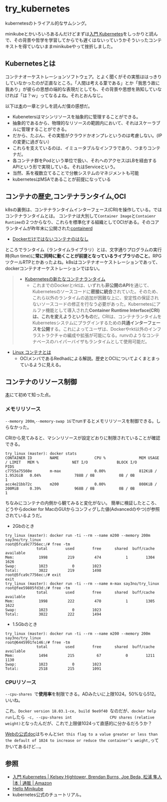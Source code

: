 # try_kubernetes

kubernetesのトライアル的なサムシング。

minikubeとかいろいろあるんだけどまずは[入門 Kubernetes][1]をしっかりと読んで、その背景や哲学を学習してからでも遅くはないっていうかそういったコンテキストを得ていないままminikubeやって挫折しました。

## Kubernetesとは
コンテナオーケストレーションソフトウェア。とよく聞くがその実態ははっきりしていなかったのが正直なところ。「人間は考える葦である」とか「我思う故に我あり」が彼らの思想の端的な表現だとしても、その背景や思想を熟知していなければ「は？ｗ」ってなるよね。それとおんなじ。

以下は[本][1]の一章と少しを読んだ僕の感想だ。
 - Kubenetersはマシンリソースを抽象的に管理することができる。
 - 抽象的であるから、物理的なリソースの範囲内において、それはスケーラブルに管理することができる。
 - だから、たぶん、その実態がクラウドかオンプレというのは考慮しない。(IPの変更に過ぎない）
 - これらを支えているのは、イミュータブルなインフラであり、つまりコンテナだ。
 - 各コンテナ群をPodという単位で扱い、それへのアクセスはLBを経由するAPIという形で実現している。それはServiceという。
 - 当然、系を複数立てることで分散システムのマネジメントも可能
 - kubernetesはMSAであることが前提になっている


## コンテナの歴史,コンテナランタイム,OCI

k8sの裏側は、コンテナランタイムインターフェース(CRI)を操作している。ではコンテナランタイムとは。
コンテナは大別して`Container Image`と`Contaienr Runtime`の２つからなり、これらを標準化する組織としてOCIがある。そのコアランタイムが昨年末に公開された[containerd](https://containerd.io)

 - [Dockerだけではないコンテナのはなし][3]

ところでランタイム（ランタイムライブラリ）とは、文字通りプログラムの実行時(Run time)に**常に同時に動くことが前提となっているライブラリのこと**。RPGツクールRTPとかあったよね。k8sはコンテナオーケストレーションであって、dockerコンテナオーケストレーションではない。

> - [Kubernetesの新たなコンテナランタイム][4]
>   - これまでのDockerとrktは、いずれも**非公開のAPI**を通じて、Kubernetesのソースコードに**密接に統合**されていた。そのため、これら以外のランタイムの追加が困難な上に、安定性の保証されないソースコードの修正を行なう必要があった。Kubernetesにアルファ機能として導入された**Container Runtime Interface(CRI)は、これを変えようというもの**だ。CRIは、コンテナランタイムをKubernetesシステムにプラグインするための**共通インターフェースを公開**する。これによってユーザは、Dockerやrkt以外のインフラストラクチャの編成や拡張が可能になる。runvのようなコンテナベースのハイパーバイザもランタイムとして使用可能だ。

 - [Linux コンテナとは][5]
   - OCIメンバであるRedhadによる解説。歴史とOCIについてよくまとまっているように見える。

## コンテナのリソース制御
[本][1]にて初めて知った点。

### メモリリソース
`--memory 200m`,`--memory-swap 1G`でrunするとメモリリソースを制御できる。しらなかった。

CRIから見てみると、マシンリソースが設定どおりに制限されていることが確認できる。

```
try_linux (master): docker stats
CONTAINER ID        NAME                CPU %               MEM USAGE / LIMIT   MEM %               NET I/O             BLOCK I/O           PIDS
c7755a75560e        m-max               0.00%               812KiB / 1.952GiB   0.04%               788B / 0B           0B / 0B             1
acc4e21bb72c        m200                0.00%               808KiB / 200MiB     0.39%               968B / 0B           0B / 0B             1
```

ちなみにコンテナの内側から観てみると変化がない。
簡単に検証したところ、どうやらdocker for MacのGUIからコンフィグした値(Advancedのやつ)が参照されているようだ。

 - 2Gbのとき
```
try_linux (master): docker run -ti --rm --name m200 --memory 200m say3no/try_linux
root@5fca9c7756ec:/# free -tm
              total        used        free      shared  buff/cache   available
Mem:           1998         219         474           1        1304        1626
Swap:          1023           0        1023
Total:         3022         219        1498
root@5fca9c7756ec:/# exit
exit
try_linux (master): docker run -ti --rm --name m-max say3no/try_linux
root@fee59805fd3d:/# free -tm
              total        used        free      shared  buff/cache   available
Mem:           1998         222         470           1        1305        1622
Swap:          1023           0        1023
Total:         3022         222        1494
```

 - 1.5Gbのとき
```
try_linux (master): docker run -ti --rm --name m200 --memory 200m say3no/try_linux
root@6445991fe146:/# free -tm
              total        used        free      shared  buff/cache   available
Mem:           1494         215          67           0        1211        1130
Swap:          1023           0        1023
Total:         2518         215        1091
```

### CPUリソース
`--cpu-shares `で**使用率**を制限できる。ADみたいに上限1024。50%なら512。いいね。

これ、`Docker version 18.03.1-ce, build 9ee9f40
`なのだが、`docker help run`したら`  -c, --cpu-shares int                 CPU shares (relative weight)
`となったんだが、これで上限値1024って直感的に分かるだろうか？

[Webの公式doc](https://docs.docker.com/config/containers/resource_constraints/#configure-the-default-cfs-scheduler)はちゃんと`Set this flag to a value greater or less than the default of 1024 to increase or reduce the container’s weight,`ってかいてあるけど…。




## 参照

 - [入門 Kubernetes | Kelsey Hightower, Brendan Burns, Joe Beda, 松浦 隼人 |本 | 通販 | Amazon][1]
 - [Hello Minikube][2]
  - kubernetes公式のチュートリアル。




[1]: https://www.amazon.co.jp/入門-Kubernetes-Kelsey-Hightower/dp/4873118409/
[2]: https://kubernetes.io/docs/tutorials/hello-minikube/
[3]: https://www.slideshare.net/potix2_jp/docker-77560696
[4]: https://www.infoq.com/jp/news/2017/06/alternative-kubernetes-runtimes
[5]: https://www.redhat.com/ja/topics/containers/whats-a-linux-container 






